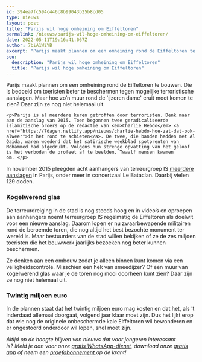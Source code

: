 ```yaml
---
id: 394ea7fc594c446c8b99043b25b8cd05
type: nieuws
layout: post
title: "Parijs wil hoge omheining om Eiffeltoren"
permalink: /nieuws/parijs-wil-hoge-omheining-om-eiffeltoren/
date: 2022-05-11T19:16:41.067Z
author: 7biA1WiYB
excerpt: "Parijs maakt plannen om een omheining rond de Eiffeltoren te bouwen. Die is bedoeld om toeristen beter te beschermen tegen mogelijke terroristische aanslagen. Maar hoe zo’n muur rond de 'ijzeren dame' eruit moet komen te zien? Daar zijn ze nog niet helemaal uit.   "
seo:
  description: "Parijs wil hoge omheining om Eiffeltoren"
  title: "Parijs wil hoge omheining om Eiffeltoren"
---
```

Parijs maakt plannen om een omheining rond de Eiffeltoren te bouwen. Die is bedoeld om toeristen beter te beschermen tegen mogelijke terroristische aanslagen. Maar hoe zo’n muur rond de 'ijzeren dame' eruit moet komen te zien? Daar zijn ze nog niet helemaal uit.   

    <p>Parijs is al meerdere keren getroffen door terroristen. Denk maar aan de aanslag van 2015. Toen begonnen twee geradicaliseerde islamitische broers op de redactie van <em>Charlie Hebdo</em> <a href="https://7dagen.netlify.app/nieuws/charlie-hebdo-hoe-zat-dat-ook-alweer">in het rond te schieten</a>. De twee, die banden hadden met Al Qaida, waren woedend dat het satirische weekblad spotprenten van Mohammed had afgedrukt. Volgens hun strenge opvatting van het geloof is het verboden de profeet af te beelden. Twaalf mensen kwamen om. </p>
<p>In november 2015 pleegden acht aanhangers van terreurgroep IS <a href="https://7dagen.netlify.app/quiz/wat-je-moet-weten-over-de-aanslagen-parijs">meerdere aanslagen</a> in Parijs, onder meer in concertzaal Le Bataclan. Daarbij vielen 129 doden. </p>
<h3>Kogelwerend glas</h3>
<p>De terreurdreiging in de stad is nog steeds hoog en in video’s en oproepen aan aanhangers noemt terreurgroep IS regelmatig de Eiffeltoren als doelwit voor een nieuwe aanslag. Daarom lopen er nu zwaarbewapende militairen rond de beroemde toren, die nog altijd het best bezochte monument ter wereld is. Maar bestuurders van de stad willen bekijken of ze de zes miljoen toeristen die het bouwwerk jaarlijks bezoeken nog beter kunnen beschermen.</p>
<p>Ze denken aan een ombouw zodat je alleen binnen kunt komen via een veiligheidscontrole. Misschien een hek van smeedijzer? Of een muur van kogelwerend glas waar je de toren nog mooi doorheen kunt zien? Daar zijn ze nog niet helemaal uit.</p>
<h3>Twintig miljoen euro</h3>
<p>In de plannen staat dat het twintig miljoen euro mag kosten en dat het, als ’t inderdaad allemaal doorgaat, volgend jaar klaar moet zijn. Dus het lijkt erop dat wie nog de originele onbeschermde kale Eiffeltoren wil bewonderen en er ongestoord onderdoor wil lopen, snel moet zijn. </p>
<p><em>Altijd op de hoogte blijven van nieuws dat voor jongeren interessant is? Meld je aan voor onze </em><a href="https://7dagen.netlify.app/whatsapp"><em>gratis WhatsApp-dienst</em></a><em>, download onze </em><a href="https://7dagen.netlify.app/app"><em>gratis app</em></a><em> of neem een </em><a href="https://abonneren.sevendays.nl/abonneren/abonnementen/ae/artikel"><em>proefabonnement </em></a><em>op de krant!</em></p>  
